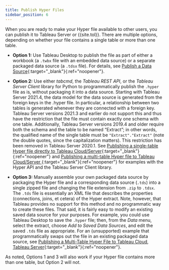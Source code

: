```yaml
---
title: Publish Hyper Files
sidebar_position: 6
---
```


When you are ready to make your Hyper file available to other users, you can publish it to Tableau Server or {{site.tol}}. There are multiple options, depending on whether your file contains a single table or more than one table.

* **Option 1:** Use Tableau Desktop to publish the file as part of either a workbook (a `.twbx` file with an embedded data source) or a separate packaged data source (a `.tdsx` file). For details, see [Publish a Data Source](https://help.tableau.com/current/pro/desktop/en-us/publish_datasources.htm){:target="_blank"}{:ref="noopener"}.

* **Option 2:** Use either _tabcmd_, the _Tableau REST API_, or the _Tableau Server Client_ library for Python to programmatically publish the `.hyper` file as is, without packaging it into a data source. Starting with Tableau Server 2021.4, the data model for the data source is generated from the foreign keys in the .hyper file. In particular, a relationship between two tables is generated whenever they are connected with a foreign key. Tableau Server versions 2021.3 and earlier do not support this and thus have the restriction that the file must contain exactly one schema with one table. Additionally, Tableau Server versions 2019.4 and older require both the schema and the table to be named “Extract”; in other words, the qualified name of the single table must be `"Extract"."Extract"` (note the double quotes, since the capitalization matters). This restriction has been removed in Tableau Server 2020.1. See [Publishing a single-table Hyper file directly to Tableau Cloud/Server](https://github.com/tableau/hyper-api-samples/tree/main/Community-Supported/publish-hyper){:target="_blank"}{:ref="noopener"} and [Publishing a multi-table Hyper file to Tableau Cloud/Server ](https://github.com/tableau/hyper-api-samples/tree/main/Community-Supported/publish-multi-table-hyper-legacy){:target="_blank"}{:ref="noopener"} for examples with the Hyper API and the Tableau Server Client library.

* **Option 3:** Manually assemble your own packaged data source by packaging the Hyper file and a corresponding data source (`.tds`) into a single zipped file and changing the file extension from `.zip` to `.tdsx`. The `.tds` file is essentially an XML file that describes the properties (connections, joins, et cetera) of the Hyper extract. Note, however, that Tableau provides no support for this method and no programmatic way to create these files. That said, it is fairly easy to modify an existing saved data source for your purposes. For example, you could use Tableau Desktop to save the `.hyper` file; then, from the _Data_ menu, select the extract, choose _Add to Saved Data Sources_, and edit the saved `.tds` file as appropriate. For an (unsupported) example that programmatically swaps out the file in an existing packaged data source, see [Publishing a Multi-Table Hyper File to Tableau Cloud, Tableau Server](https://github.com/tableau/hyper-api-samples/tree/main/Community-Supported/publish-multi-table-hyper){:target="_blank"}{:ref="noopener"}.

As noted, Options 1 and 3 will also work if your Hyper file contains more than one table, but Option 2 will not.
